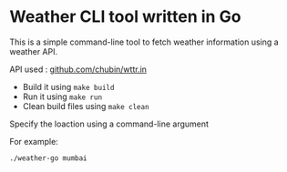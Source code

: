 # Weather CLI tool written in Go

This is a simple command-line tool to fetch weather information using a weather API.

API used : [github.com/chubin/wttr.in](https://github.com/chubin/wttr.in)

- Build it using `make build`
- Run it using `make run`
- Clean build files using `make clean`

Specify the loaction using a command-line argument

For example:
```sh
./weather-go mumbai
```

